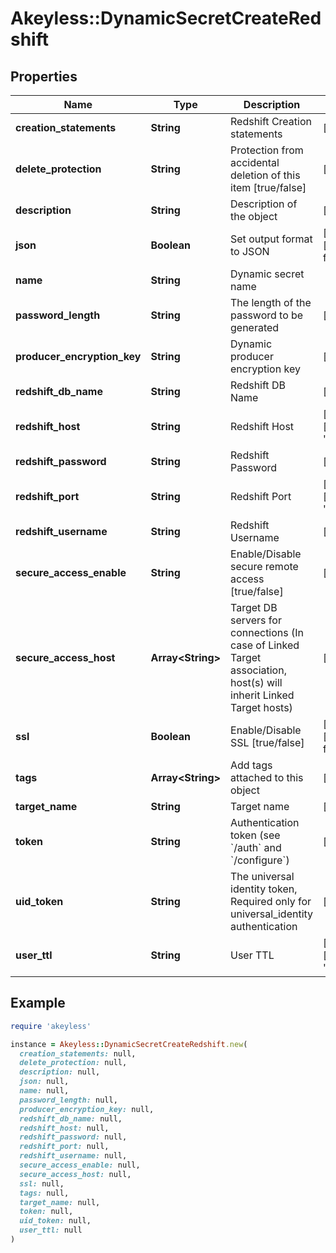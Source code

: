 # Akeyless::DynamicSecretCreateRedshift

## Properties

| Name | Type | Description | Notes |
| ---- | ---- | ----------- | ----- |
| **creation_statements** | **String** | Redshift Creation statements | [optional] |
| **delete_protection** | **String** | Protection from accidental deletion of this item [true/false] | [optional] |
| **description** | **String** | Description of the object | [optional] |
| **json** | **Boolean** | Set output format to JSON | [optional][default to false] |
| **name** | **String** | Dynamic secret name |  |
| **password_length** | **String** | The length of the password to be generated | [optional] |
| **producer_encryption_key** | **String** | Dynamic producer encryption key | [optional] |
| **redshift_db_name** | **String** | Redshift DB Name | [optional] |
| **redshift_host** | **String** | Redshift Host | [optional][default to &#39;127.0.0.1&#39;] |
| **redshift_password** | **String** | Redshift Password | [optional] |
| **redshift_port** | **String** | Redshift Port | [optional][default to &#39;5439&#39;] |
| **redshift_username** | **String** | Redshift Username | [optional] |
| **secure_access_enable** | **String** | Enable/Disable secure remote access [true/false] | [optional] |
| **secure_access_host** | **Array&lt;String&gt;** | Target DB servers for connections (In case of Linked Target association, host(s) will inherit Linked Target hosts) | [optional] |
| **ssl** | **Boolean** | Enable/Disable SSL [true/false] | [optional][default to false] |
| **tags** | **Array&lt;String&gt;** | Add tags attached to this object | [optional] |
| **target_name** | **String** | Target name | [optional] |
| **token** | **String** | Authentication token (see &#x60;/auth&#x60; and &#x60;/configure&#x60;) | [optional] |
| **uid_token** | **String** | The universal identity token, Required only for universal_identity authentication | [optional] |
| **user_ttl** | **String** | User TTL | [optional][default to &#39;60m&#39;] |

## Example

```ruby
require 'akeyless'

instance = Akeyless::DynamicSecretCreateRedshift.new(
  creation_statements: null,
  delete_protection: null,
  description: null,
  json: null,
  name: null,
  password_length: null,
  producer_encryption_key: null,
  redshift_db_name: null,
  redshift_host: null,
  redshift_password: null,
  redshift_port: null,
  redshift_username: null,
  secure_access_enable: null,
  secure_access_host: null,
  ssl: null,
  tags: null,
  target_name: null,
  token: null,
  uid_token: null,
  user_ttl: null
)
```

